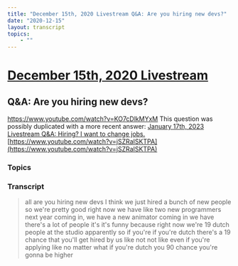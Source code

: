 ```yaml
---
title: "December 15th, 2020 Livestream Q&A: Are you hiring new devs?"
date: "2020-12-15"
layout: transcript
topics:
    - ""
---
```

# [December 15th, 2020 Livestream](../2020-12-15.md)
## Q&A: Are you hiring new devs?
https://www.youtube.com/watch?v=KO7cDlkMYxM
This question was possibly duplicated with a more recent answer: [January 17th, 2023 Livestream Q&A: Hiring? I want to change jobs.](./yt-jSZRaISKTPA.md) [https://www.youtube.com/watch?v=jSZRaISKTPA](https://www.youtube.com/watch?v=jSZRaISKTPA)


### Topics


### Transcript

> all are you hiring new devs I think we just hired a bunch of new people so we're pretty good right now we have like two new programmers next year coming in, we have a new animator coming in we have there's a lot of people it's it's funny because right now we're 19 dutch people at the studio apparently so if you're if you're dutch there's a 19 chance that you'll get hired by us like not not like even if you're applying like no matter what if you're dutch you 90 chance you're gonna be higher
